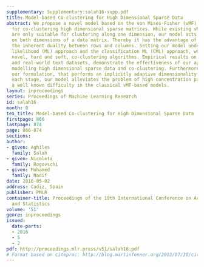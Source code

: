 ```yaml
---
supplementary: Supplementary:salah16-supp.pdf
title: Model-based Co-clustering for High Dimensional Sparse Data
abstract: We propose a novel model based on the von Mises-Fisher (vMF) distribution
  for co-clustering high dimensional sparse matrices. While existing vMF-based models
  are only suitable for clustering along one dimension, our model acts simultaneously
  on both dimensions of a data matrix. Thereby it has the advantage of exploiting
  the inherent duality between rows and columns. Setting our model under the maximum
  likelihood (ML) approach and the classification ML (CML) approach, we derive two
  novel, hard and soft, co-clustering algorithms. Empirical results on numerous synthetic
  and real-world text datasets, demonstrate the effectiveness of our approach, for
  modelling high dimensional sparse data and co-clustering. Furthermore, thanks to
  our formulation, that performs an implicitly adaptive dimensionality reduction at
  each stage, our model alleviates the problem of high concentration parameters kappa’s,
  a well known difficulty in the classical vMF-based models.
layout: inproceedings
series: Proceedings of Machine Learning Research
id: salah16
month: 0
tex_title: Model-based Co-clustering for High Dimensional Sparse Data
firstpage: 866
lastpage: 874
page: 866-874
sections: 
author:
- given: Aghiles
  family: Salah
- given: Nicoleta
  family: Rogovschi
- given: Mohamed
  family: Nadif
date: 2016-05-02
address: Cadiz, Spain
publisher: PMLR
container-title: Proceedings of the 19th International Conference on Artificial Intelligence
  and Statistics
volume: '51'
genre: inproceedings
issued:
  date-parts:
  - 2016
  - 5
  - 2
pdf: http://proceedings.mlr.press/v51/salah16.pdf
# Format based on citeproc: http://blog.martinfenner.org/2013/07/30/citeproc-yaml-for-bibliographies/
---
```


